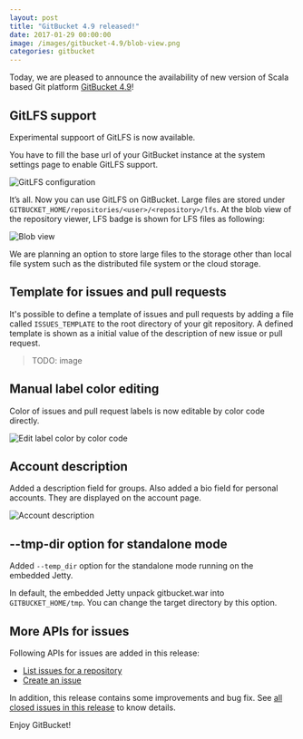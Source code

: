 ```yaml
---
layout: post
title: "GitBucket 4.9 released!"
date: 2017-01-29 00:00:00
image: /images/gitbucket-4.9/blob-view.png
categories: gitbucket
---
```


Today, we are pleased to announce the availability of new version of Scala based Git platform [GitBucket 4.9](https://github.com/gitbucket/gitbucket/releases/tag/4.9)!

## GitLFS support

Experimental suppoort of GitLFS is now available.

You have to fill the base url of your GitBucket instance at the system settings page to enable GitLFS support.

![GitLFS configuration]({{site.baseurl}}/images/gitbucket-4.9/baseurl.png)

It’s all. Now you can use GitLFS on GitBucket. Large files are stored under `GITBUCKET_HOME/repositories/<user>/<repository>/lfs`. At the blob view of the repository viewer, LFS badge is shown for LFS files as following:

![Blob view]({{site.baseurl}}/images/gitbucket-4.9/blob-view.png)

We are planning an option to store large files to the storage other than local file system such as the distributed file system or the cloud storage.

## Template for issues and pull requests

It's possible to define a template of issues and pull requests by adding a file called `ISSUES_TEMPLATE` to the root directory of your git repository. A defined template is shown as a initial value of the description of new issue or pull request.

> TODO: image

## Manual label color editing

Color of issues and pull request labels is now editable by color code directly.

![Edit label color by color code]({{site.baseurl}}/images/gitbucket-4.9/edit-label-color.png)

## Account description

Added a description field for groups. Also added a bio field for personal accounts. They are displayed on the account page.

![Account description]({{site.baseurl}}/images/gitbucket-4.9/account-description.png)

## --tmp-dir option for standalone mode

Added `--temp_dir` option for the standalone mode running on the embedded Jetty.

In default, the embedded Jetty unpack gitbucket.war into `GITBUCKET_HOME/tmp`. You can change the target directory by this option.

## More APIs for issues

Following APIs for issues are added in this release:

- [List issues for a repository](https://developer.github.com/v3/issues/#list-issues-for-a-repository)
- [Create an issue](https://developer.github.com/v3/issues/#create-an-issue)

In addition, this release contains some improvements and bug fix. See [all closed issues in this release](https://github.com/gitbucket/gitbucket/issues?q=is%3Aclosed+milestone%3A4.9) to know details.

Enjoy GitBucket!
